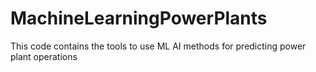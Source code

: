 # MachineLearningPowerPlants
This code contains the tools to use ML AI methods for predicting power plant operations
